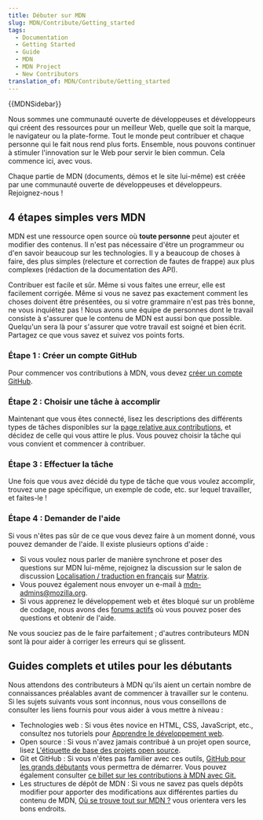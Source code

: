 ```yaml
---
title: Débuter sur MDN
slug: MDN/Contribute/Getting_started
tags:
  - Documentation
  - Getting Started
  - Guide
  - MDN
  - MDN Project
  - New Contributors
translation_of: MDN/Contribute/Getting_started
---
```

<div>{{MDNSidebar}}</div>

<p>Nous sommes une communauté ouverte de développeuses et développeurs qui créent des ressources pour un meilleur Web, quelle que soit la marque, le navigateur ou la plate-forme. Tout le monde peut contribuer et chaque personne qui le fait nous rend plus forts. Ensemble, nous pouvons continuer à stimuler l'innovation sur le Web pour servir le bien commun. Cela commence ici, avec vous.</p>

<p>Chaque partie de MDN (documents, démos et le site lui-même) est créée par une communauté ouverte de développeuses et développeurs. Rejoignez-nous !</p>

<h2 id="4_simple_steps_to_MDN">4 étapes simples vers MDN</h2>

<p>MDN est une ressource open source où <strong>toute personne</strong> peut ajouter et modifier des contenus. Il n'est pas nécessaire d'être un programmeur ou d'en savoir beaucoup sur les technologies. Il y a beaucoup de choses à faire, des plus simples (relecture et correction de fautes de frappe) aux plus complexes (rédaction de la documentation des API).</p>

<p>Contribuer est facile et sûr. Même si vous faites une erreur, elle est facilement corrigée. Même si vous ne savez pas exactement comment les choses doivent être présentées, ou si votre grammaire n'est pas très bonne, ne vous inquiétez pas ! Nous avons une équipe de personnes dont le travail consiste à s'assurer que le contenu de MDN est aussi bon que possible. Quelqu'un sera là pour s'assurer que votre travail est soigné et bien écrit. Partagez ce que vous savez et suivez vos points forts.</p>

<h3>Étape 1 : Créer un compte GitHub</h3>

<p>Pour commencer vos contributions à MDN, vous devez <a href="https://github.com/mdn/content/#setup">créer un compte GitHub</a>.</p>


<h3 id="Step_2_Pick_a_task_to_complete">Étape 2 : Choisir une tâche à accomplir</h3>

<p>Maintenant que vous êtes connecté, lisez les descriptions des différents types de tâches disponibles sur la <a href="/fr/docs/MDN/Contribute">page relative aux contributions</a>, et décidez de celle qui vous attire le plus. Vous pouvez choisir la tâche qui vous convient et commencer à contribuer.</p>

<h3 id="Step_3_Do_the_task">Étape 3 : Effectuer la tâche</h3>

<p>Une fois que vous avez décidé du type de tâche que vous voulez accomplir, trouvez une page spécifique, un exemple de code, etc. sur lequel travailler, et faites-le !</p>

<h3 id="Step_4_Ask_for_help">Étape 4 : Demander de l'aide</h3>

<p>Si vous n'êtes pas sûr de ce que vous devez faire à un moment donné, vous pouvez demander de l'aide. Il existe plusieurs options d'aide :</p>

<ul>
  <li>Si vous voulez nous parler de manière synchrone et poser des questions sur MDN lui-même, rejoignez la discussion sur le salon de discussion <a href="https://chat.mozilla.org/#/room/#l10n-fr:mozilla.org">Localisation / traduction en français</a> sur <a href="https://wiki.mozilla.org/Matrix">Matrix</a>.</li>
  <li>Vous pouvez également nous envoyer un e-mail à <a href="mailto:mdn-admins@mozilla.org">mdn-admins@mozilla.org</a>.</li>
  <li>Si vous apprenez le développement web et êtes bloqué sur un problème de codage, nous avons des <a href="https://discourse.mozilla.org/c/mdn/learn/250">forums actifs</a> où vous pouvez poser des questions et obtenir de l'aide.</li>
</ul>

<p>Ne vous souciez pas de le faire parfaitement ; d'autres contributeurs MDN sont là pour aider à corriger les erreurs qui se glissent.</p>

<h2 id="useful_complete_beginners_guides">Guides complets et utiles pour les débutants</h2>

<p>Nous attendons des contributeurs à MDN qu'ils aient un certain nombre de connaissances préalables avant de commencer à travailler sur le contenu. Si les sujets suivants vous sont inconnus, nous vous conseillons de consulter les liens fournis pour vous aider à vous mettre à niveau :</p>

<ul>
  <li>Technologies web : Si vous êtes novice en HTML, CSS, JavaScript, etc., consultez nos tutoriels pour <a href="/fr/docs/Learn">Apprendre le développement web</a>.</li>
  <li>Open source : Si vous n'avez jamais contribué à un projet open source, lisez <a href="/fr/docs/MDN/Contribuer/Open_source_etiquette">L'étiquette de base des projets open source</a>.</li>
  <li>Git et GitHub : Si vous n'êtes pas familier avec ces outils, <a href="/fr/docs/MDN/Contribute/GitHub_beginners">GitHub pour les grands débutants</a> vous permettra de démarrer. Vous pouvez également consulter <a href="https://tech.mozfr.org/post/2021/03/16/MDN-sur-GitHub-comment-contribuer">ce billet sur les contributions à MDN avec Git.</a></li>
  <li>Les structures de dépôt de MDN : Si vous ne savez pas quels dépôts modifier pour apporter des modifications aux différentes parties du contenu de MDN, <a href="/fr/docs/MDN/Contribute/Where_is_everything">Où se trouve tout sur MDN ?</a> vous orientera vers les bons endroits.</li>
</ul>
